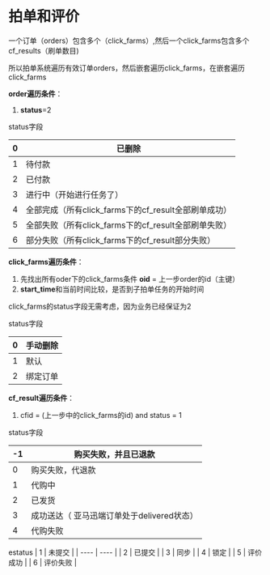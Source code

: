 # 拍单和评价

一个订单（orders）包含多个（click_farms）,然后一个click_farms包含多个cf_results（刷单数目)

所以拍单系统遍历有效订单orders，然后嵌套遍历click_farms，在嵌套遍历click_farms

**order遍历条件**：

1. **status**=2

status字段

| 0    | 已删除                                  |
| ---- | ------------------------------------ |
| 1    | 待付款                                  |
| 2    | 已付款                                  |
| 3    | 进行中（开始进行任务了）                         |
| 4    | 全部完成（所有click_farms下的cf_result全部刷单成功） |
| 5    | 全部失败（所有click_farms下的cf_result全部刷单失败） |
| 6    | 部分失败（所有click_farms下的cf_result部分失败）   |

**click_farms遍历条件**：

1. 先找出所有oder下的click_farms条件 **oid** = 上一步order的id（主键）
2. **start_time**和当前时间比较，是否到子拍单任务的开始时间

click_farms的status字段无需考虑，因为业务已经保证为2

status字段

| 0    | 手动删除 |
| ---- | ---- |
| 1    | 默认   |
| 2    | 绑定订单 |

**cf_result遍历条件**：

1.  cfid = (上一步中的click_farms的id) and status = 1

status字段

| -1   | 购买失败，并且已退款                 |
| ---- | -------------------------- |
| 0    | 购买失败，代退款                   |
| 1    | 代购中                        |
| 2    | 已发货                        |
| 3    | 成功送达（ 亚马迅端订单处于delivered状态） |
| 4    | 代购失败                       |

estatus
| 1    | 未提交  |
| ---- | ---- |
| 2    | 已提交  |
| 3    | 同步   |
| 4    | 锁定   |
| 5    | 评价成功 |
| 6    | 评价失败 |